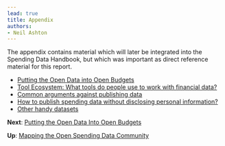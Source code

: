 ```yaml
---
lead: true
title: Appendix
authors:
- Neil Ashton
---
```

The appendix contains material which will later be integrated into the Spending Data Handbook, but which was important as direct reference material for this report.

* [Putting the Open Data into Open Budgets](./open-budgets-open-data/)
* [Tool Ecosystem: What tools do people use to work with financial data?](./tool-ecosystem/)
* [Common arguments against publishing data](./machinereadfaq/)
* [How to publish spending data without disclosing personal information?](./privacyguide/)
* [Other handy datasets](./other-handy-datasets/)

**Next**: [Putting the Open Data Into Open Budgets](./open-budgets-open-data)

**Up**: [Mapping the Open Spending Data Community](../)
